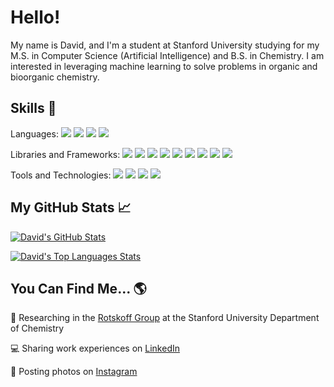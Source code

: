 # Hello!
My name is David, and I'm a student at Stanford University studying for my M.S. in Computer Science (Artificial Intelligence) and B.S. in Chemistry. I am interested in leveraging machine learning to solve problems in organic and bioorganic chemistry.

## Skills 🔧
Languages:
![](https://img.shields.io/badge/Python-informational?style=flat&logo=python&logoColor=white&color=2a2a2a)
![](https://img.shields.io/badge/C/C++-informational?style=flat&logo=c%2B%2B&color=2a2a2a)
![](https://img.shields.io/badge/TypeScript-informational?style=flat&logo=typescript&logoColor=white&color=2a2a2a)
![](https://img.shields.io/badge/JavaScript-informational?style=flat&logo=javascript&logoColor=white&color=2a2a2a)

Libraries and Frameworks:
![](https://img.shields.io/badge/PyTorch-informational?style=flat&logo=pytorch&logoColor=black&color=f5dcc4&textColor=2a2a2a)
![](https://img.shields.io/badge/Scikit%20Learn-informational?style=flat&logo=scikit-learn&logoColor=black&color=f5dcc4&textColor=2a2a2a)
![](https://img.shields.io/badge/RDKit-informational?style=flat&color=f5dcc4&textColor=2a2a2a)
![](https://img.shields.io/badge/OpenMM-informational?style=flat&color=f5dcc4&textColor=2a2a2a)
![](https://img.shields.io/badge/Node.js-informational?style=flat&color=f5dcc4&textColor=2a2a2a)
![](https://img.shields.io/badge/React.js-informational?style=flat&logo=react&logoColor=2a2a2a&color=f5dcc4&textColor=2a2a2a)
![](https://img.shields.io/badge/Express.js-informational?style=flat&logoColor=2a2a2a&color=f5dcc4&textColor=2a2a2a)
![](https://img.shields.io/badge/Flask-informational?style=flat&logo=flask&logoColor=2a2a2a&color=f5dcc4&textColor=2a2a2a)
![](https://img.shields.io/badge/Selenium-informational?style=flat&color=f5dcc4&textColor=2a2a2a)

Tools and Technologies:
![](https://img.shields.io/badge/Git-informational?style=flat&logo=git&logoColor=2a2a2a&color=white&textColor=2a2a2a)
![](https://img.shields.io/badge/GitHub-informational?style=flat&logo=github&logoColor=2a2a2a&color=white&textColor=2a2a2a)
![](https://img.shields.io/badge/PyMol-informational?style=flat&color=white&textColor=2a2a2a)
![](https://img.shields.io/badge/VMD-informational?style=flat&color=white&textColor=2a2a2a)

## My GitHub Stats 📈

[![David's GitHub Stats](https://github-readme-stats.vercel.app/api?username=davidjtoomer&show_icons=true&bg_color=2a2a2a&titleColor=fff&text_color=fff&icon_color=f5dcc4&theme=dark)](https://github.com/davidjtoomer/davidjtoomer)

[![David's Top Languages Stats](https://github-readme-stats.vercel.app/api/top-langs/?username=davidjtoomer&show_icons=true&bg_color=2a2a2a&titleColor=fff&text_color=fff&icon_color=f5dcc4&theme=dark&hide=scss,css&count_private=true&langs_count=4&layout=default)](https://github.com/davidjtoomer/davidjtoomer)


## You Can Find Me... 🌎
🧬 Researching in the [Rotskoff Group](https://statmech.stanford.edu/) at the Stanford University Department of Chemistry 

💻 Sharing work experiences on [LinkedIn](https://www.linkedin.com/in/davidtoomer) 

📸 Posting photos on [Instagram](https://www.instagram.com/davidjtoomer)
